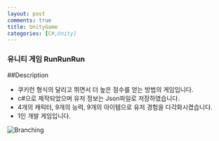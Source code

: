 ```yaml
---
layout: post
comments: true
title: UnityGame
categories: [C#,Unity]
---
```

### 유니티 게임 RunRunRun

##Description
*  쿠키런 형식의 달리고 뛰면서 더 높은 점수를 얻는 방법의 게임입니다.
*  c#으로 제작되었으며 유저 정보는 Json파일로 저장하였습니다.
*  4개의 캐릭터, 9개의 능력, 9개의 아이템으로 유저 경험을 다각화시켰습니다.
*  1인 개발 게임입니다.


![Branching](goldepond.github.io_image/GameMenu.gif)
